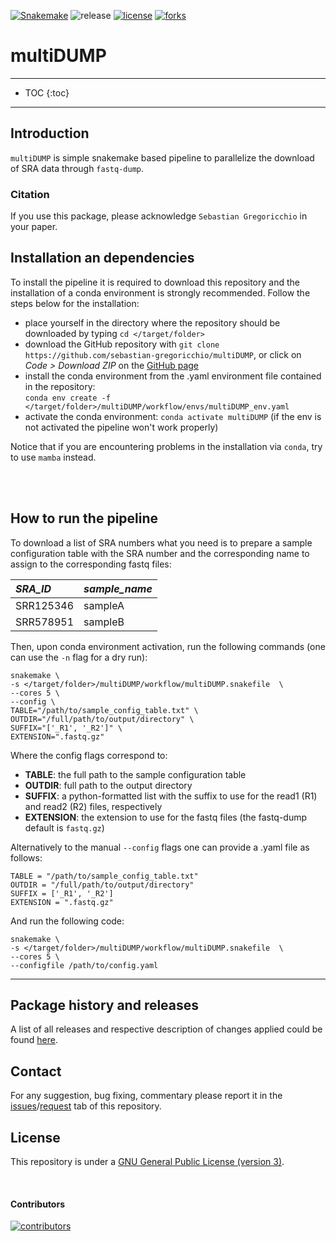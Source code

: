 [![Snakemake](https://img.shields.io/badge/snakemake-≥7.20.0-brightgreen.svg)](https://snakemake.github.io)
![release](https://img.shields.io/github/v/release/sebastian-gregoricchio/multiDUMP)
[![license](https://img.shields.io/badge/License-GPLv3-blue.svg)](https://sebastian-gregoricchio.github.io/multiDUMP/LICENSE.md/LICENSE)
[![forks](https://img.shields.io/github/forks/sebastian-gregoricchio/multiDUMP?style=social)](https://github.com/sebastian-gregoricchio/multiDUMP/fork)
<!-- ![update](https://badges.pufler.dev/updated/sebastian-gregoricchio/multiDUMP)
![visits](https://badges.pufler.dev/visits/sebastian-gregoricchio/multiDUMP)
![downloads](https://img.shields.io/github/downloads/sebastian-gregoricchio/multiDUMP/total.svg)--->

<h1> multiDUMP </h1>

-------------------------

* TOC
{:toc}

--------------------------

## Introduction
`multiDUMP` is simple snakemake based pipeline to parallelize the download of SRA data through `fastq-dump`.


### Citation
If you use this package, please acknowledge `Sebastian Gregoricchio` in your paper.


## Installation an dependencies
To install the pipeline it is required to download this repository and the installation of a conda environment is strongly recommended.
Follow the steps below for the installation:
* place yourself in the directory where the repository should be downloaded by typing `cd </target/folder>`
* download the GitHub repository with `git clone https://github.com/sebastian-gregoricchio/multiDUMP`, or click on *Code > Download ZIP* on the [GitHub page](https://github.com/sebastian-gregoricchio/multiDUMP)
* install the conda environment from the .yaml environment file contained in the repository:<br>
`conda env create -f </target/folder>/multiDUMP/workflow/envs/multiDUMP_env.yaml`
* activate the conda environment: `conda activate multiDUMP` (if the env is not activated the pipeline won't work properly)

Notice that if you are encountering problems in the installation via `conda`, try to use `mamba` instead.

<br/><br/>


## How to run the pipeline
To download a list of SRA numbers what you need is to prepare a sample configuration table with the SRA number and the corresponding name to assign to the corresponding fastq files:

| *SRA_ID*  | *sample_name* |
|:----------|:--------------|
| SRR125346 |    sampleA    |
| SRR578951 |    sampleB    |


Then, upon conda environment activation, run the following commands (one can use the `-n` flag for a dry run):

```shell
snakemake \
-s </target/folder>/multiDUMP/workflow/multiDUMP.snakefile  \
--cores 5 \
--config \
TABLE="/path/to/sample_config_table.txt" \
OUTDIR="/full/path/to/output/directory" \
SUFFIX="['_R1', '_R2']" \
EXTENSION=".fastq.gz"
```

Where the config flags correspond to:

* **TABLE**: the full path to the sample configuration table
* **OUTDIR**: full path to the output directory
* **SUFFIX**: a python-formatted list with the suffix to use for the read1 (R1) and read2 (R2) files, respectively
* **EXTENSION**: the extension to use for the fastq files (the fastq-dump default is `fastq.gz`)


Alternatively to the manual `--config` flags one can provide a .yaml file as follows:

```
TABLE = "/path/to/sample_config_table.txt"
OUTDIR = "/full/path/to/output/directory"
SUFFIX = ['_R1', '_R2']
EXTENSION = ".fastq.gz"
```

And run the following code:

```shell
snakemake \
-s </target/folder>/multiDUMP/workflow/multiDUMP.snakefile  \
--cores 5 \
--configfile /path/to/config.yaml
```



-----------------
## Package history and releases
A list of all releases and respective description of changes applied could be found [here](https://sebastian-gregoricchio.github.io/multiDUMP/NEWS).

## Contact
For any suggestion, bug fixing, commentary please report it in the [issues](https://github.com/sebastian-gregoricchio/multiDUMP/issues)/[request](https://github.com/sebastian-gregoricchio/multiDUMP/pulls) tab of this repository.

## License
This repository is under a [GNU General Public License (version 3)](https://sebastian-gregoricchio.github.io/multiDUMP/LICENSE).

<br/>

#### Contributors
[![contributors](https://badges.pufler.dev/contributors/sebastian-gregoricchio/multiDUMP?size=50&padding=5&bots=true)](https://sebastian-gregoricchio.github.io/)
